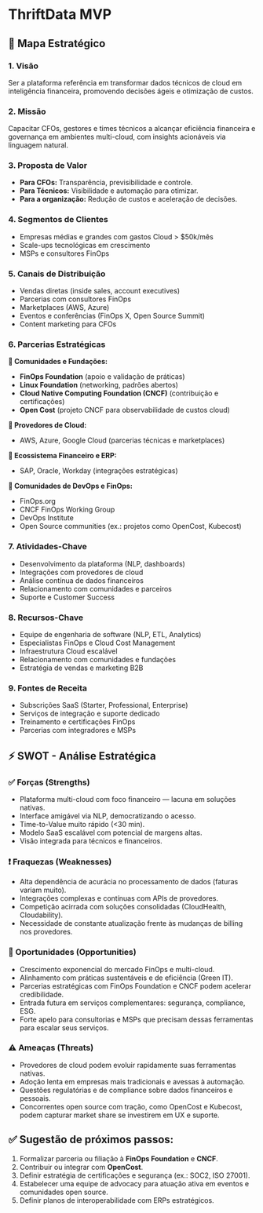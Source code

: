 # ThriftData MVP

## 🎯 Mapa Estratégico

### 1. **Visão**

Ser a plataforma referência em transformar dados técnicos de cloud em inteligência financeira, promovendo decisões ágeis e otimização de custos.

### 2. **Missão**

Capacitar CFOs, gestores e times técnicos a alcançar eficiência financeira e governança em ambientes multi-cloud, com insights acionáveis via linguagem natural.

### 3. **Proposta de Valor**

* **Para CFOs:** Transparência, previsibilidade e controle.
* **Para Técnicos:** Visibilidade e automação para otimizar.
* **Para a organização:** Redução de custos e aceleração de decisões.

### 4. **Segmentos de Clientes**

* Empresas médias e grandes com gastos Cloud > \$50k/mês
* Scale-ups tecnológicas em crescimento
* MSPs e consultores FinOps

### 5. **Canais de Distribuição**

* Vendas diretas (inside sales, account executives)
* Parcerias com consultores FinOps
* Marketplaces (AWS, Azure)
* Eventos e conferências (FinOps X, Open Source Summit)
* Content marketing para CFOs

### 6. **Parcerias Estratégicas**

**🔗 Comunidades e Fundações:**

* **FinOps Foundation** (apoio e validação de práticas)
* **Linux Foundation** (networking, padrões abertos)
* **Cloud Native Computing Foundation (CNCF)** (contribuição e certificações)
* **Open Cost** (projeto CNCF para observabilidade de custos cloud)

**🔗 Provedores de Cloud:**

* AWS, Azure, Google Cloud (parcerias técnicas e marketplaces)

**🔗 Ecossistema Financeiro e ERP:**

* SAP, Oracle, Workday (integrações estratégicas)

**🔗 Comunidades de DevOps e FinOps:**

* FinOps.org
* CNCF FinOps Working Group
* DevOps Institute
* Open Source communities (ex.: projetos como OpenCost, Kubecost)

### 7. **Atividades-Chave**

* Desenvolvimento da plataforma (NLP, dashboards)
* Integrações com provedores de cloud
* Análise contínua de dados financeiros
* Relacionamento com comunidades e parceiros
* Suporte e Customer Success

### 8. **Recursos-Chave**

* Equipe de engenharia de software (NLP, ETL, Analytics)
* Especialistas FinOps e Cloud Cost Management
* Infraestrutura Cloud escalável
* Relacionamento com comunidades e fundações
* Estratégia de vendas e marketing B2B

### 9. **Fontes de Receita**

* Subscrições SaaS (Starter, Professional, Enterprise)
* Serviços de integração e suporte dedicado
* Treinamento e certificações FinOps
* Parcerias com integradores e MSPs

## ⚡️ SWOT - Análise Estratégica

### ✅ Forças (Strengths)

* Plataforma multi-cloud com foco financeiro — lacuna em soluções nativas.
* Interface amigável via NLP, democratizando o acesso.
* Time-to-Value muito rápido (<30 min).
* Modelo SaaS escalável com potencial de margens altas.
* Visão integrada para técnicos e financeiros.

### ❗️ Fraquezas (Weaknesses)

* Alta dependência de acurácia no processamento de dados (faturas variam muito).
* Integrações complexas e contínuas com APIs de provedores.
* Competição acirrada com soluções consolidadas (CloudHealth, Cloudability).
* Necessidade de constante atualização frente às mudanças de billing nos provedores.

### 🌱 Oportunidades (Opportunities)

* Crescimento exponencial do mercado FinOps e multi-cloud.
* Alinhamento com práticas sustentáveis e de eficiência (Green IT).
* Parcerias estratégicas com FinOps Foundation e CNCF podem acelerar credibilidade.
* Entrada futura em serviços complementares: segurança, compliance, ESG.
* Forte apelo para consultorias e MSPs que precisam dessas ferramentas para escalar seus serviços.

### ⚠️ Ameaças (Threats)

* Provedores de cloud podem evoluir rapidamente suas ferramentas nativas.
* Adoção lenta em empresas mais tradicionais e avessas à automação.
* Questões regulatórias e de compliance sobre dados financeiros e pessoais.
* Concorrentes open source com tração, como OpenCost e Kubecost, podem capturar market share se investirem em UX e suporte.

## ✅ Sugestão de próximos passos:

1. Formalizar parceria ou filiação à **FinOps Foundation** e **CNCF**.
2. Contribuir ou integrar com **OpenCost**.
3. Definir estratégia de certificações e segurança (ex.: SOC2, ISO 27001).
4. Estabelecer uma equipe de advocacy para atuação ativa em eventos e comunidades open source.
5. Definir planos de interoperabilidade com ERPs estratégicos.
